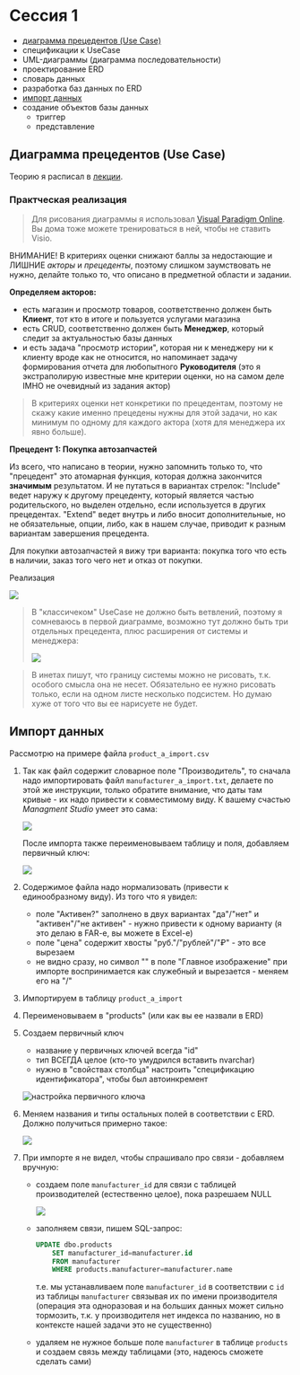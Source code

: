 # Сессия 1

* [диаграмма прецедентов (Use Case)](#диаграмма-прецедентов-Use-Case)
* спецификации к UseCase
* UML-диаграммы (диаграмма последовательности)
* проектирование ERD
* словарь данных
* разработка баз данных по ERD
* [импорт данных](#импорт-данных)
* создание объектов базы данных
    * триггер
    * представление


## Диаграмма прецедентов (Use Case)

Теорию я расписал в [лекции](https://github.com/kolei/PiRIS/blob/master/articles/5_1_1_10_uml_use_case.md).


### Практческая реализация

>Для рисования диаграммы я использовал [Visual Paradigm Online](https://online.visual-paradigm.com/diagrams/solutions/free-use-case-diagram-tool/). Вы дома тоже можете тренироваться в ней, чтобы не ставить Visio. 

ВНИМАНИЕ! В критериях оценки снижают баллы за недостающие и ЛИШНИЕ *акторы* и *прецеденты*, поэтому слишком заумствовать не нужно, делайте только то, что описано в предметной области и задании.

**Определяем акторов:**

* есть магазин и просмотр товаров, соответственно должен быть **Клиент**, тот кто в итоге и пользуется услугами магазина
* есть CRUD, соответственно должен быть **Менеджер**, который следит за актуальностью базы данных
* и есть задача "просмотр истории", которая ни к менеджеру ни к клиенту вроде как не относится, но напоминает задачу формирования отчета для любопытного **Руководителя** (это я экстраполирую известные мне критерии оценки, но на самом деле IMHO не очевидный из задания актор)

>В критериях оценки нет конкретики по прецедентам, поэтому не скажу какие именно прецедены нужны для этой задачи, но как минимум по одному для каждого актора (хотя для менеджера их явно больше). 

**Прецедент 1: Покупка автозапчастей**

Из всего, что написано в теории, нужно запомнить только то, что "прецедент" это атомарная функция, которая должна закончится **значимым** результатом. И не путаться в вариантах стрелок: "Include" ведет наружу к другому прецеденту, который является частью родительского, но выделен отдельно, если используется в других прецедентах. "Extend" ведет внутрь и либо вносит дополнительные, но не обязательные, опции, либо, как в нашем случае, приводит к разным вариантам завершения прецедента. 

Для покупки автозапчастей я вижу три варианта: покупка того что есть в наличии, заказ того чего нет и отказ от покупки.


Реализация

![](../img/demo01.png)

>В "классичеком" UseCase не должно быть ветвлений, поэтому я сомневаюсь в первой диаграмме, возможно тут должно быть три отдельных прецедента, плюс расширения от системы и менеджера:
>
>![](../img/demo02.png)


>В инетах пишут, что границу системы можно не рисовать, т.к. особого смысла она не несет. Обязательно ее нужно рисовать только, если на одном листе несколько подсистем. Но думаю хуже от того что вы ее нарисуете не будет.

## Импорт данных

Рассмотрю на примере файла `product_a_import.csv`

1. Так как файл содержит словарное поле "Производитель", то сначала надо импортировать файл `manufacturer_a_import.txt`, делаете по этой же инструкции, только обратите внимание, что даты там кривые - их надо привести к совместимому виду. К вашему счастью *Managment Studio* умеет это сама:

    ![](../img/demo10.png)

    После импорта также переименовываем таблицу и поля, добавляем первичный ключ:

    ![](../img/demo11.png)

2. Содержимое файла надо нормализовать (привести к единообразному виду). Из того что я увидел:
    * поле "Активен?" заполнено в двух вариантах "да"/"нет" и "активен"/"не активен" - нужно привести к одному варианту (я это делаю в FAR-e, вы можете в Excel-e)
    * поле "цена" содержит хвосты "руб."/"рублей"/"₽" - это все вырезаем
    * не видно сразу, но символ "\" в поле "Главное изображение" при импорте воспринимается как служебный и вырезается - меняем его на "/"

3. Импортируем в таблицу `product_a_import` 

4. Переименовываем в "products" (или как вы ее назвали в ERD)

5. Создаем первичный ключ

    * название у первичных ключей всегда "id"
    * тип ВСЕГДА целое (кто-то умудрился вставить nvarchar)
    * нужно в "свойствах столбца" настроить "спецификацию идентификатора", чтобы был автоинкремент

    ![настройка первичного ключа](../img/demo08.png)

6. Меняем названия и типы остальных полей в соответствии с ERD. Должно получиться примерно такое:

    ![](../img/demo09.png)

7. При импорте я не видел, чтобы спрашивало про связи - добавляем вручную:

    * создаем поле `manufacturer_id` для связи с таблицей производителей (естественно целое), пока разрешаем NULL

        ![](../img/demo12.png)

    * заполняем связи, пишем SQL-запрос:

        ```sql
        UPDATE dbo.products 
            SET manufacturer_id=manufacturer.id
            FROM manufacturer
            WHERE products.manufacturer=manufacturer.name        
        ```

        т.е. мы устанавливаем поле `manufacturer_id` в соответствии с `id` из таблицы `manufacturer` связывая их по имени производителя (операция эта одноразовая и на больших данных может сильно тормозить, т.к. у производителя нет индекса по названию, но в контексте нашей задачи это не существенно)
    
    * удаляем не нужное больше поле `manufacturer` в таблице `products` и создаем связь между таблицами (это, надеюсь сможете сделать сами)